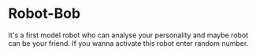 # Robot-Bob
It's a first model robot who can analyse your personality and maybe robot can be your friend.
If you wanna activate this robot enter random number.
